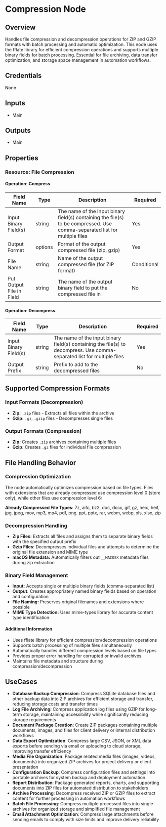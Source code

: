 # Compression Node

## Overview

Handles file compression and decompression operations for ZIP and GZIP formats with batch processing and automatic optimization. This node uses the fflate library for efficient compression operations and supports multiple binary fields for batch processing. Essential for file archiving, data transfer optimization, and storage space management in automation workflows.

## Credentials

None

## Inputs

- Main

## Outputs

- Main

## Properties

### Resource: File Compression

#### Operation: Compress

| Field Name | Type | Description | Required |
|---|---|---|---|
| Input Binary Field(s) | string | The name of the input binary field(s) containing the file(s) to be compressed. Use comma-separated list for multiple files | Yes |
| Output Format | options | Format of the output compressed file (zip, gzip) | Yes |
| File Name | string | Name of the output compressed file (for ZIP format) | Conditional |
| Put Output File in Field | string | The name of the output binary field to put the compressed file in | No |

#### Operation: Decompress

| Field Name | Type | Description | Required |
|---|---|---|---|
| Input Binary Field(s) | string | The name of the input binary field(s) containing the file(s) to decompress. Use comma-separated list for multiple files | Yes |
| Output Prefix | string | Prefix to add to the decompressed files | No |

## Supported Compression Formats

### Input Formats (Decompression)
- **Zip:** `.zip` files - Extracts all files within the archive
- **Gzip:** `.gz`, `.gzip` files - Decompresses single files

### Output Formats (Compression)
- **Zip:** Creates `.zip` archives containing multiple files
- **Gzip:** Creates `.gz` files for individual file compression

## File Handling Behavior

### Compression Optimization
The node automatically optimizes compression based on file types. Files with extensions that are already compressed use compression level 0 (store only), while other files use compression level 6:

**Already Compressed File Types:** 7z, aifc, bz2, doc, docx, gif, gz, heic, heif, jpg, jpeg, mov, mp3, mp4, pdf, png, ppt, pptx, rar, webm, webp, xls, xlsx, zip

### Decompression Handling
- **Zip Files:** Extracts all files and assigns them to separate binary fields with the specified output prefix
- **Gzip Files:** Decompresses individual files and attempts to determine the original file extension and MIME type
- **macOS Metadata:** Automatically filters out `__MACOSX` metadata files during zip extraction

### Binary Field Management
- **Input:** Accepts single or multiple binary fields (comma-separated list)
- **Output:** Creates appropriately named binary fields based on operation and configuration
- **File Naming:** Preserves original filenames and extensions where possible
- **MIME Type Detection:** Uses mime-types library for accurate content type identification

#### Additional Information
- Uses fflate library for efficient compression/decompression operations
- Supports batch processing of multiple files simultaneously
- Automatically handles different compression levels based on file types
- Provides proper error handling for corrupted or invalid archives
- Maintains file metadata and structure during compression/decompression

## UseCases

- **Database Backup Compression**: Compress SQLite database files and other backup data into ZIP archives for efficient storage and transfer, reducing storage costs and transfer times
- **Log File Archiving**: Compress application log files using GZIP for long-term storage, maintaining accessibility while significantly reducing storage requirements
- **Document Package Creation**: Create ZIP packages containing multiple documents, images, and files for client delivery or internal distribution workflows
- **Data Export Optimization**: Compress large CSV, JSON, or XML data exports before sending via email or uploading to cloud storage, improving transfer efficiency
- **Media File Organization**: Package related media files (images, videos, documents) into organized ZIP archives for project delivery or client presentation
- **Configuration Backup**: Compress configuration files and settings into portable archives for system backup and deployment automation
- **Report Distribution**: Package generated reports, charts, and supporting documents into ZIP files for automated distribution to stakeholders
- **Archive Processing**: Decompress received ZIP or GZIP files to extract content for further processing in automation workflows
- **Batch File Processing**: Compress multiple processed files into single archives for organized storage and simplified file management
- **Email Attachment Optimization**: Compress large attachments before sending emails to comply with size limits and improve delivery reliability

